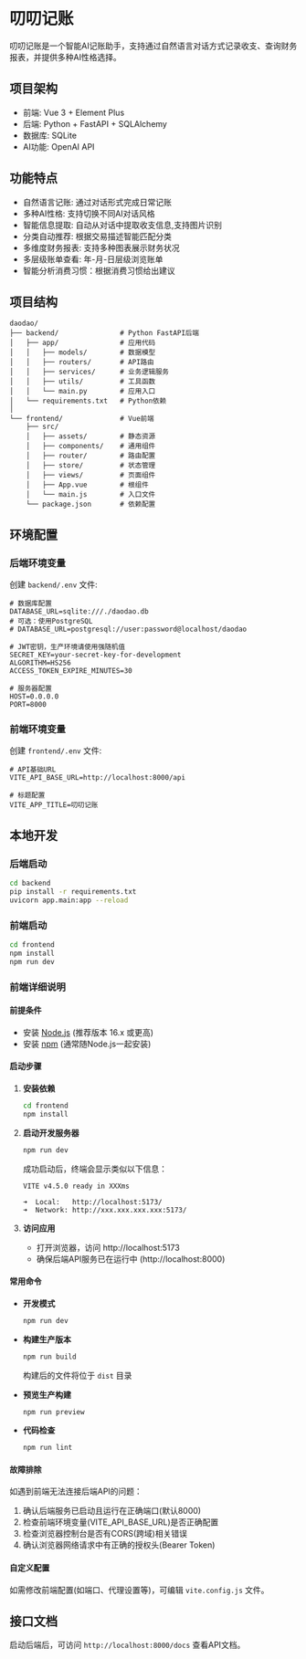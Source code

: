 # 叨叨记账 

叨叨记账是一个智能AI记账助手，支持通过自然语言对话方式记录收支、查询财务报表，并提供多种AI性格选择。

## 项目架构

- 前端: Vue 3 + Element Plus
- 后端: Python + FastAPI + SQLAlchemy
- 数据库: SQLite 
- AI功能: OpenAI API

## 功能特点

- 自然语言记账: 通过对话形式完成日常记账
- 多种AI性格: 支持切换不同AI对话风格
- 智能信息提取: 自动从对话中提取收支信息,支持图片识别
- 分类自动推荐: 根据交易描述智能匹配分类
- 多维度财务报表: 支持多种图表展示财务状况
- 多层级账单查看: 年-月-日层级浏览账单
- 智能分析消费习惯：根据消费习惯给出建议 

## 项目结构

```
daodao/
├── backend/               # Python FastAPI后端
│   ├── app/               # 应用代码
│   │   ├── models/        # 数据模型
│   │   ├── routers/       # API路由
│   │   ├── services/      # 业务逻辑服务
│   │   ├── utils/         # 工具函数
│   │   └── main.py        # 应用入口
│   └── requirements.txt   # Python依赖
│
└── frontend/              # Vue前端
    ├── src/
    │   ├── assets/        # 静态资源
    │   ├── components/    # 通用组件
    │   ├── router/        # 路由配置
    │   ├── store/         # 状态管理
    │   ├── views/         # 页面组件
    │   ├── App.vue        # 根组件
    │   └── main.js        # 入口文件
    └── package.json       # 依赖配置
```

## 环境配置

### 后端环境变量

创建 `backend/.env` 文件:

```
# 数据库配置
DATABASE_URL=sqlite:///./daodao.db
# 可选：使用PostgreSQL
# DATABASE_URL=postgresql://user:password@localhost/daodao

# JWT密钥，生产环境请使用强随机值
SECRET_KEY=your-secret-key-for-development
ALGORITHM=HS256
ACCESS_TOKEN_EXPIRE_MINUTES=30

# 服务器配置
HOST=0.0.0.0
PORT=8000
```

### 前端环境变量

创建 `frontend/.env` 文件:

```
# API基础URL
VITE_API_BASE_URL=http://localhost:8000/api

# 标题配置
VITE_APP_TITLE=叨叨记账
```

## 本地开发

### 后端启动

```bash
cd backend
pip install -r requirements.txt
uvicorn app.main:app --reload
```

### 前端启动

```bash
cd frontend
npm install
npm run dev
```

### 前端详细说明

#### 前提条件

- 安装 [Node.js](https://nodejs.org/) (推荐版本 16.x 或更高)
- 安装 [npm](https://www.npmjs.com/) (通常随Node.js一起安装)

#### 启动步骤

1. **安装依赖**
   ```bash
   cd frontend
   npm install
   ```

2. **启动开发服务器**
   ```bash
   npm run dev
   ```
   成功启动后，终端会显示类似以下信息：
   ```
   VITE v4.5.0 ready in XXXms
   
   ➜  Local:   http://localhost:5173/
   ➜  Network: http://xxx.xxx.xxx.xxx:5173/
   ```
   
3. **访问应用**
   - 打开浏览器，访问 http://localhost:5173
   - 确保后端API服务已在运行中 (http://localhost:8000)

#### 常用命令

- **开发模式**
  ```bash
  npm run dev
  ```

- **构建生产版本**
  ```bash
  npm run build
  ```
  构建后的文件将位于 `dist` 目录

- **预览生产构建**
  ```bash
  npm run preview
  ```
  
- **代码检查**
  ```bash
  npm run lint
  ```

#### 故障排除

如遇到前端无法连接后端API的问题：
1. 确认后端服务已启动且运行在正确端口(默认8000)
2. 检查前端环境变量(VITE_API_BASE_URL)是否正确配置
3. 检查浏览器控制台是否有CORS(跨域)相关错误
4. 确认浏览器网络请求中有正确的授权头(Bearer Token)

#### 自定义配置

如需修改前端配置(如端口、代理设置等)，可编辑 `vite.config.js` 文件。
 
## 接口文档

启动后端后，可访问 `http://localhost:8000/docs` 查看API文档。

